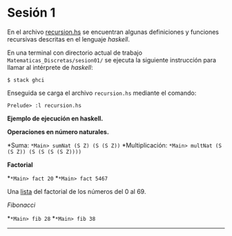 # Sesión 1

En el archivo [recursion.hs](https://github.com/nohernan/Matematicas_Discretas/blob/master/sesion01/recursion.hs) se encuentran algunas definiciones y funciones recursivas descritas en el lenguaje _haskell_.

En una terminal con directorio actual de trabajo `Matematicas_Discretas/sesion01/` se ejecuta la siguiente instrucción para llamar al intérprete de _haskell_:

`$ stack ghci`

Enseguida se carga el archivo `recursion.hs` mediante el comando:

`Prelude> :l recursion.hs`

**Ejemplo de ejecución en haskell.**

**Operaciones en número naturales.**

*Suma: `*Main> sumNat (S Z) (S (S Z))`
*Multiplicación: `*Main> multNat (S (S Z)) (S (S (S (S Z))))`

**Factorial**

*`*Main> fact 20`
*`*Main> fact 5467`

Una [lista](http://www.tsm-resources.com/alists/fact.html) del factorial de los números del 0 al 69.

*Fibonacci*

*`*Main> fib 28`
*`*Main> fib 38`

---